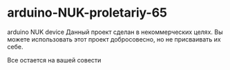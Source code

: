 # arduino-NUK-proletariy-65
arduino NUK device
Данный проект сделан в некоммерческих целях. Вы можете использовать этот проект добросовесно, но не присваивать их себе. 

Все остается на вашей совести
